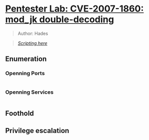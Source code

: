 # <a href='https://www.vulnhub.com/entry/pentester-lab-cve-2007-1860-mod_jk-double-decoding,82/' target="blank">Pentester Lab: CVE-2007-1860: mod_jk double-decoding</a>

> Author: Hades

> [*Scripting here*](https://github.com/leecybersec/bash-script)

## Enumeration

### Openning Ports

``` bash

```

### Openning Services

``` bash

```

## Foothold

## Privilege escalation